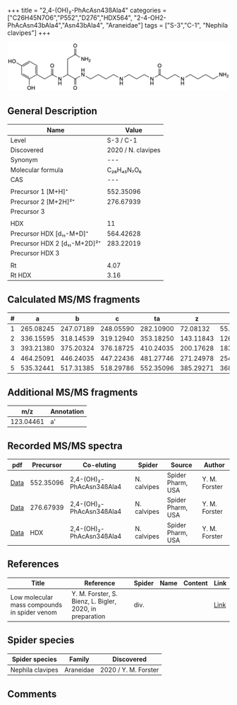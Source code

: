 +++
title = "2,4-(OH)₂-PhAcAsn43ßAla4"
categories = ["C26H45N7O6","P552","D276","HDX564",
"2-4-OH2-PhAcAsn43bAla4","Asn43bAla4",
"Araneidae"]
tags = ["S-3","C-1",
"Nephila clavipes"]
+++

![](/img/2-4-OH2-PhAcAsn43bAla4.png)

## General Description

| Name                       | Value              |
|----------------------------|--------------------|
| Level                      | S-3 / C-1          |
| Discovered                 | 2020 / N. clavipes |
| Synonym                    | ---                |
| Molecular formula          | C₂₆H₄₅N₇O₆                   |
| CAS                        | ---                |
|                            |                    |
| Precursor 1 [M+H]⁺         | 552.35096                   |
| Precursor 2 [M+2H]²⁺       | 276.67939                   |
| Precursor 3                |                    |
|                            |                    |
| HDX                        | 11                   |
| Precursor HDX   [d₁₁-M+D]⁺   | 564.42628                   |
| Precursor HDX 2 [d₁₁-M+2D]²⁺ | 283.22019                   |
| Precursor HDX 3            |                    |
|                            |                    |
| Rt                         | 4.07                   |
| Rt HDX                     | 3.16                   |

## Calculated MS/MS fragments

| # | a         | b         | c         | ta        | z         | y         | tz        |
|---|-----------|-----------|-----------|-----------|-----------|-----------|-----------|
| 1 | 265.08245 | 247.07189 | 248.05590 | 282.10900 | 72.08132 | 55.05477 | 89.10787 |
| 2 | 336.15595 | 318.14539 | 319.12940 | 353.18250 | 143.11843 | 126.09188 | 160.14498 |
| 3 | 393.21380 | 375.20324 | 376.18725 | 410.24035 | 200.17628 | 183.14973 | 217.20283 |
| 4 | 464.25091 | 446.24035 | 447.22436 | 481.27746 | 271.24978 | 254.22323 | 288.27633 |
| 5 | 535.32441 | 517.31385 | 518.29786 | 552.35096 | 385.29271 | 368.26616 | 402.31926 |

## Additional MS/MS fragments

| m/z       | Annotation |
|-----------|------------|
| 123.04461 | a'         |

## Recorded MS/MS spectra

| pdf                                             | Precursor | Co-eluting | Spider      | Source                       | Author        |
|-------------------------------------------------|-----------|------------|-------------|------------------------------|---------------|
| [Data](/pdf/N-clavipes/552_2-4-OH2-PhAcAsn34bAla4_2-4-OH2-PhAcAsn43bAla4_Nc.pdf) | 552.35096 | 2,4-(OH)₂-PhAcAsn34ßAla4          | N. calvipes | Spider Pharm, USA | Y. M. Forster |
| [Data](/pdf/N-clavipes/552_2-4-OH2-PhAcAsn34bAla4_2-4-OH2-PhAcAsn43bAla4_Nc_2.pdf) | 276.67939 | 2,4-(OH)₂-PhAcAsn34ßAla4          | N. calvipes | Spider Pharm, USA | Y. M. Forster |
| [Data](/pdf/N-clavipes/552_2-4-OH2-PhAcAsn34bAla4_2-4-OH2-PhAcAsn43bAla4_Nc_HDX.pdf) | HDX | 2,4-(OH)₂-PhAcAsn34ßAla4          | N. calvipes | Spider Pharm, USA | Y. M. Forster |


## References

| Title | Reference | Spider | Name | Content | Link |
|-------|-----------|--------|------|---------|------|
| Low molecular mass compounds in spider venom      | Y. M. Forster, S. Bienz, L. Bigler, 2020, in preparation          | div.       |   |   | [Link](unknown) |

## Spider species

| Spider species     | Family     | Discovered           |
|--------------------|------------|----------------------|
| Nephila clavipes | Araneidae | 2020 / Y. M. Forster |


## Comments
